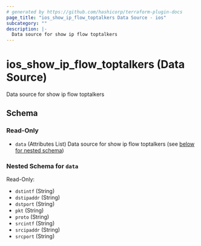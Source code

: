 ```yaml
---
# generated by https://github.com/hashicorp/terraform-plugin-docs
page_title: "ios_show_ip_flow_toptalkers Data Source - ios"
subcategory: ""
description: |-
  Data source for show ip flow toptalkers
---
```


# ios_show_ip_flow_toptalkers (Data Source)

Data source for show ip flow toptalkers



<!-- schema generated by tfplugindocs -->
## Schema

### Read-Only

- `data` (Attributes List) Data source for show ip flow toptalkers (see [below for nested schema](#nestedatt--data))

<a id="nestedatt--data"></a>
### Nested Schema for `data`

Read-Only:

- `dstintf` (String)
- `dstipaddr` (String)
- `dstport` (String)
- `pkt` (String)
- `proto` (String)
- `srcintf` (String)
- `srcipaddr` (String)
- `srcport` (String)
